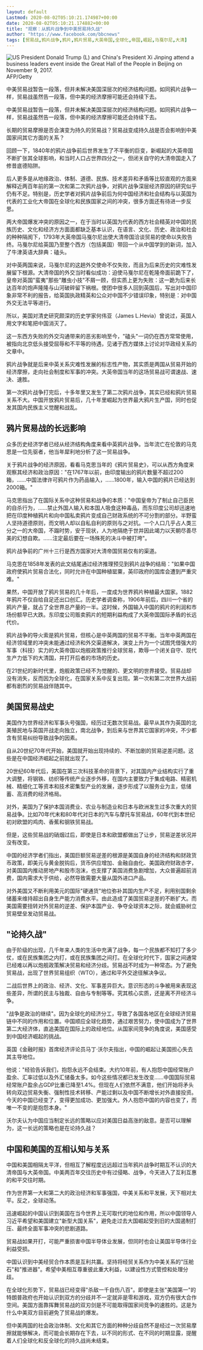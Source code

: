 ```yaml
---
layout: default
Lastmod: 2020-08-02T05:10:21.174987+00:00
date: 2020-08-02T05:10:21.174882+00:00
title: "观察：从鸦片战争到中美贸易持久战"
author: "https://www.facebook.com/bbcnews"
tags: [贸易战,鸦片战争,鸦片,鸦片贸易,大英帝国,全球化,帝国,崛起,马戛尔尼,大清]
---
```


 ![US President Donald Trump (L) and China's President Xi Jinping attend a business leaders event inside the Great Hall of the People in Beijing on November 9, 2017.](https://images.weserv.nl/?url=https%3A//ichef.bbci.co.uk/news/320/cpsprodpb/11903/production/_100593917_gettyimages-871934840.jpg) AFP/Getty 

中美贸易战暂告一段落，但并未解决美国深层次的经济结构问题。如同鸦片战争一样，贸易战虽然告一段落，但中美的经济摩擦可能还会持续下去。

中美贸易战暂告一段落，但并未解决美国深层次的经济结构问题。如同鸦片战争一样，贸易战虽然告一段落，但中美的经济摩擦可能还会持续下去。

长期的贸易摩擦是否会演变为持久的贸易战？贸易战变成持久战是否会影响到中美国家间其它方面的关系？

回顾一下，1840年的鸦片战争前后世界发生了不平衡的巨变，新崛起的大英帝国不断扩张其全球影响，和当时人口占世界四分之一，但闭关自守的大清帝国走入了修昔底德陷阱。

后人更多是从地缘政治、体制、道德、民族、技术差异和矛盾等比较直观的方面来解释近两百年前的第一次和第二次鸦片战争，对鸦片战争深层经济原因的研究似乎仍有不足。特别是，历史学者对鸦片战争前后为何中国经济和社会结构与以英国为代表的工业化大帝国在全球化和民族国家之间的冲突，很多方面还有待进一步反思。

两大帝国爆发冲突的原因之一，在于当时以英国为代表的西方社会精英对中国的民族历史、文化和经济方方面面都缺乏基本认识，在语言、文化、历史、政治和社会的种种隔阂下，1793年大英帝国马戛尔尼出使大清帝国洽谈贸易的使命以失败告终。马戛尔尼给英国乃至整个西方（包括美国）带回一个从中国学到的新词，加入了牛津英语大辞典：磕头。

对中英两国来说，马戛尔尼的这趟外交使命不仅失败，而且为后来历史的灾难性发展留下根源。大清帝国的外交当时看似成功：迫使马戛尔尼在乾隆帝面前跪下了，皇帝对英国"蛮夷"那些"雕虫小技"不屑一顾，但实质上更为失败：这一跪为后来长达百年的炮声隆隆与山河破碎留下祸根。使团中很多人回到英国后，写出对中国印象非常不利的报告，给英国执政精英和公众对中国不少错误印象，特别是：对中国外交无法平等进行。

所以，美国对清史研究颇深的历史学家何伟亚（James L.Hevia）曾说过，英国人用文字和笔把中国消灭了。

这一东西方失败的外交沟通带来的恶劣影响至今，"磕头"一词仍在西方常常使用，被指向北京低头接受屈辱和不平等的待遇，见诸于西方媒体上讨论对华政经关系的文章中。

鸦片战争就是后来中英关系灾难性发展的标志性产物，其实质是两国从贸易开始的经济摩擦，走向社会制度和军事的冲突。大英帝国当年的这场贸易战可谓速战、速决、速胜。

第一次鸦片战争打完后，十多年里又发生了第二次鸦片战争，其实已经和鸦片贸易关系不大。中国开放鸦片贸易后，几十年里崛起为世界最大鸦片生产国，同时也促发其国内民族主义觉醒和战乱。

鸦片贸易战的长远影响
----------

众多历史经济学者已经从经济结构角度来看中英鸦片战争。当年流亡在伦敦的马克思是一位先驱者，他当年犀利地分析了这一贸易战争。

关于鸦片战争的经济原因，看看马克思当年的《鸦片贸易史》，可以从西方角度来观察其经济和政治原因："在1767年以前，由印度输出的鸦片数量不超过200箱，……中国法律许可鸦片作为药品输入，……1800年，输入中国的鸦片已经达到2000箱。"

马克思指出了在国际关系中这种贸易和战争的本质："中国皇帝为了制止自己臣民的自杀行为，……禁止外国人输入和本国人吸食这种毒品，而东印度公司却迅速地把在印度种植鸦片和向中国私卖鸦片变成自己财政系统的不可分割的部分。半野蛮人坚持道德原则，而文明人却以自私自利的原则与之对抗。一个人口几乎占人类三分之一的大帝国，不蹋时势，安于现状，人为地隔绝于世并因此竭力以天朝尽善尽美的幻想自欺。……注定最后要在一场殊死的决斗中被打垮"。

鸦片战争前的广州十三行是西方国家对大清帝国贸易仅有的渠道。

马克思在1858年发表的此文结尾通过经济推理预见到鸦片战争的结局："如果中国政府使鸦片贸易合法化，同时允许在中国种植罂粟，英印政府的国库会遭到严重灾难。"

果然，中国开放了鸦片贸易的几十年后，一度成为世界鸦片种植最大国家。1882年鸦片不仅自给自足还出口创汇。历史学者调查称，1906年前后，四川一个省的鸦片产量，就占了全世界总产量的一半。这时候，外国输入中国的鸦片的利润和市场份额早已大跌。东印度公司贩卖鸦片的短期利益构成了大英帝国国际矛盾的长远代价。

鸦片战争的导火索是鸦片贸易，但核心是中英两国的贸易不平衡。当年中英两国在经济领域里的冲突未能通过经济和外交渠道解决，演变上升为一个试图凭借强大的军事（科技）实力的大英帝国以炮舰政策推行全球贸易，欺辱一个闭关自守、现代生产力低下的大清国，并打开后者的市场的历史。

在21世纪的新时代里，炮舰政策已经不为觉醒的、更文明的世界接受。贸易战却没有消失，反而因为全球化，在国家关系中反复出现。第一次和第二次世界大战前都有剧烈的贸易战伴随其中。

美国贸易战史
------

美国作为世界经济和军事头号强国，经历过无数次贸易战。最早从其作为英国的北美殖民地与英国开战走向独立，南北战争，到后来与世界其它国家的冲突，不少都含有贸易纠纷导致战争的因素。

自从20世纪70年代开始，美国就开始出现持续的、不断加剧的贸易逆差问题。这些是在中国经济崛起之前就出现了。

20世纪60年代后，美国在第三次科技革命的背景下，对其国内产业结构实行了重大调整，将钢铁、纺织等传统产业逐步外移，在国内主要致力于集成电路、精密机械、精细化工等资本和技术密集型产业的发展，逐步形成了以服务业为主，低储蓄、高消费的经济格局。

对外，美国为了保护本国消费业、农业与制造业和日本与欧洲发生过多次重大的贸易战争。比如70年代末和80年代对日本的汽车与摩托车贸易战，60年代到本世纪初对欧盟的鸡肉、香蕉和钢铁贸易战。

但是，这些贸易战的硝烟过后，即使是日本和欧盟都做出了让步，贸易逆差状况并没有改变。

中国的经济学者们指出，美国巨额贸易逆差的根源是美国自身的经济结构和财政货币政策，即美元与黄金脱钩后，货币供应增加、金融自由化、美国政府财政赤字，对美国国内推动房地产和股市泡沫，也支撑了美国消费急剧增加，大众普遍超前消费，国内需求大于供给，必然导致需要大量从国外进口产品。

对外美国又不断利用美元的国际"硬通货"地位弥补其国内生产不足，利用别国剩余储蓄来维持超出自身生产能力消费水平。由此造成了美国贸易逆差的不断扩大。而美国需要扭转对外贸易的逆差、保护本国产业、争夺全球资本之际，就会威胁树立贸易壁垒发动贸易战。

"论持久战"
------

由于阶级的出现，几千年来人类的生活中充满了战争，每一个民族都不知打了多少仗，或在民族集团之内打，或在民族集团之间打。在全球化时代下，国家之间通常已经难以再以炮舰政策解决贸易和经济分歧。贸易战不时成为一种常态。为了避免贸易战，出现了世界贸易组织（WTO），通过和平外交途径解决争议。

二战后世界上的政治、经济、文化、军事差异巨大。意识形态的斗争被用来表现这些差异，所谓的民主与独裁、自由与专制等等。究其核心实质，还是离不开经济斗争。

"战争是政治的继续"。因为全球化的经济分工，导致了各国各地区在全球经济贸易链中不同的作用和位置。中国顺应全球化趋势，通过艰苦努力，使中国成为了世界第二大经济体，直追美国在国际上的政经地位。从国家间竞争的角度说，美国感受到中国经济崛起的挑战。

英国《金融时报》首席经济评论员马丁·沃尔夫指出，中国的崛起让美国担心失去其主导地位。

他说："经验告诉我们，抱怨永远不会结束。大约10年前，有人抱怨中国经常账户盈余、汇率过低以及外汇储备太多。如今这些情况都已发生改变……中国国际贸易经常账户盈余占GDP比重已降至1.4%。但现在人们依然不满意，他们开始将矛头转向双边贸易失衡、强制性技术转移、产能过剩以及中国不断增长对外直接投资。今天的中国已经变了，变得更加成功、更加强大。外人抱怨中国的内容也变了，而唯一不变的是抱怨本身。"

沃尔夫认为中国应当制定长远的策略以应对美国日益高涨的敌意。是否可以理解为，这一长远的策略也是在论持久战？

中国和美国的互相认知与关系
-------------

中国和美国相隔太平洋，但相互了解程度远远超过当年鸦片战争时期互不认识的大清帝国与大英帝国。中美两百年交往历史中有过侵略、战争，今天进入了互利互惠的和平交往时期。

作为世界第一大和第二大的政治经济和军事强国，中美关系和平发展，天下相对太平。反之，全球动荡。

迅速崛起的中国认识到美国在当今世界上无可取代的地位和作用，所以中国领导人习近平希望和美国建立"新型大国关系"，避免走过去大国崛起受到旧的大国遏制打压、最终全面军事冲突的悲剧道路。

贸易战如果开打，可能严重损害中国半导体业发展，但同时也会让美国半导体行业利益受损。

中国认识到中美经贸合作本质是互利共赢。坚持将经贸关系作为中美关系的"压舱石"和"推进器"。希望中美相互尊重彼此重大利益，以建设性方式管控和处理分歧。

在全球化形势下，贸易战已经变得"杀敌一千自伤八百"。即使是主张"美国第一"的特朗普政府也开始认识到双方的分歧并不一定就非是零和游戏，双方仍有很大合作空间。美国方面靠挥舞贸易战的双刃剑是不可能取得国家间竞争的速胜的。这是为什么中美双方目前避免了贸易战的爆发。

但中美两国的社会政治体制、文化和其它方面的种种分歧自然不是经过一次贸易摩擦就能够解决，而可能会长期存在下去，以不同的形式、在不同的时期显露，提醒着人们全球化和反全球化的持久战尚未结束。

